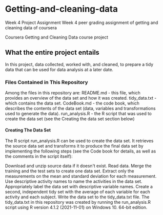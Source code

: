 # Getting-and-cleaning-data
Week 4 Project Assignment
Week 4 peer grading assignment of getting and cleaning data of coursera

Coursera Getting and Cleaning Data course project

## What the entire project entails

In this project, data collected, worked with, and cleaned, to prepare a tidy data that can be used for data analysis at a later date.

### Files Contained in This Repository
Among the files in this repository are:
README.md  -  this file, which provides an overview of the data set and how it was created.
tidy_data.txt -  which contains the data set.
CodeBook.md - the code book, which describes the contents of the data set (data, variables and transformations used to generate the data).
run_analysis.R -  the R script that was used to create the data set (see the Creating the data set section below)


#### Creating The Data Set

The R script run_analysis.R can be used to create the data set. It retrieves the source data set and transforms it to produce the final data set by implementing the following steps (see the Code book for details, as well as the comments in the script itself):

Download and unzip source data if it doesn't exist.
Read data.
Merge the training and the test sets to create one data set.
Extract only the measurements on the mean and standard deviation for each measurement.
Use descriptive activity names to name the activities in the data set.
Appropriately label the data set with descriptive variable names.
Create a second, independent tidy set with the average of each variable for each activity and each subject.
Write the data set to the tidy_data.txt file.
The tidy_data.txt in this repository was created by running the run_analysis.R script using 
R version 4.1.2 (2021-11-01) on Windows 10.  64-bit edition.





 
